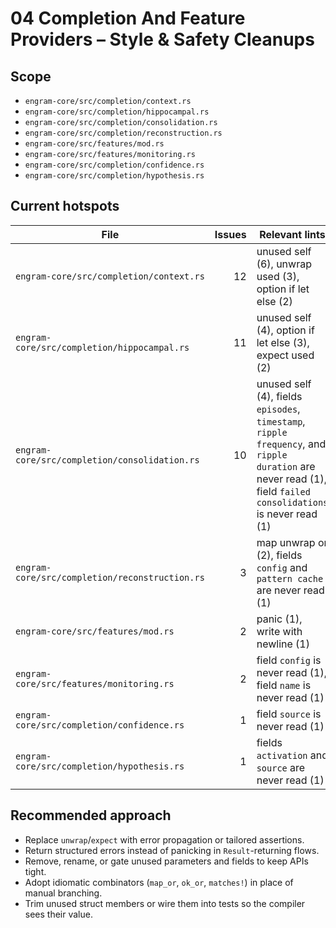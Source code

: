 # 04 Completion And Feature Providers – Style & Safety Cleanups

## Scope
- `engram-core/src/completion/context.rs`
- `engram-core/src/completion/hippocampal.rs`
- `engram-core/src/completion/consolidation.rs`
- `engram-core/src/completion/reconstruction.rs`
- `engram-core/src/features/mod.rs`
- `engram-core/src/features/monitoring.rs`
- `engram-core/src/completion/confidence.rs`
- `engram-core/src/completion/hypothesis.rs`

## Current hotspots
| File | Issues | Relevant lints |
| --- | ---: | --- |
| `engram-core/src/completion/context.rs` | 12 | unused self (6), unwrap used (3), option if let else (2) |
| `engram-core/src/completion/hippocampal.rs` | 11 | unused self (4), option if let else (3), expect used (2) |
| `engram-core/src/completion/consolidation.rs` | 10 | unused self (4), fields `episodes`, `timestamp`, `ripple frequency`, and `ripple duration` are never read (1), field `failed consolidations` is never read (1) |
| `engram-core/src/completion/reconstruction.rs` | 3 | map unwrap or (2), fields `config` and `pattern cache` are never read (1) |
| `engram-core/src/features/mod.rs` | 2 | panic (1), write with newline (1) |
| `engram-core/src/features/monitoring.rs` | 2 | field `config` is never read (1), field `name` is never read (1) |
| `engram-core/src/completion/confidence.rs` | 1 | field `source` is never read (1) |
| `engram-core/src/completion/hypothesis.rs` | 1 | fields `activation` and `source` are never read (1) |

## Recommended approach
- Replace `unwrap`/`expect` with error propagation or tailored assertions.
- Return structured errors instead of panicking in `Result`-returning flows.
- Remove, rename, or gate unused parameters and fields to keep APIs tight.
- Adopt idiomatic combinators (`map_or`, `ok_or`, `matches!`) in place of manual branching.
- Trim unused struct members or wire them into tests so the compiler sees their value.
